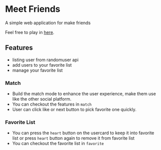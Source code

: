 # Meet Friends
A simple web application for make friends

Feel free to play in [here](https://pierceshih15.github.io/meet-friends/).

## Features
- listing user from randomuser api
- add users to your favorite list
- manage your favorite list

### Match
- Build the match mode to enhance the user experience, make them use like the other social platform.
-  You can checkout the features in `match`
-  User can click like or next button to pick favorite one quickly.

### Favorite List
- You can press the `heart`  button on the usercard to keep it into favorite list or press `heart`  button again to remove it from favorite list
- You can checkout the favorite list in `favorite`


